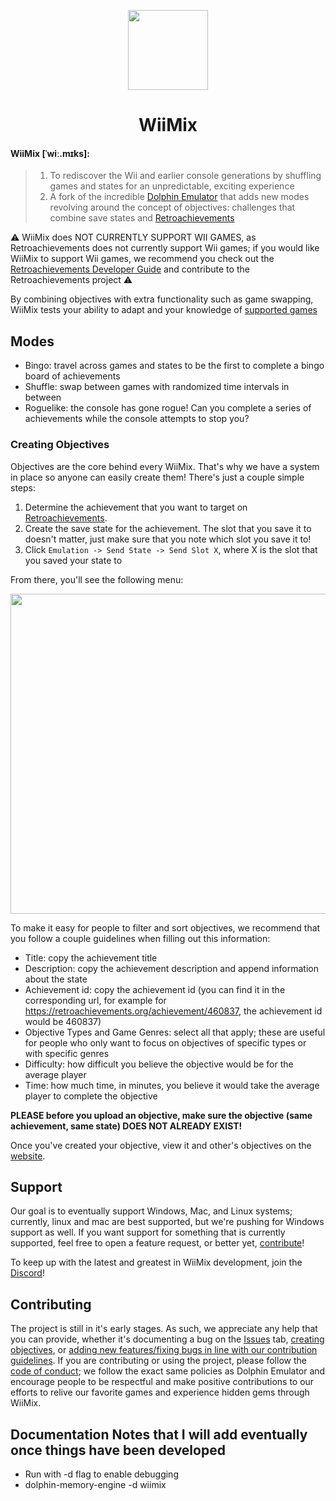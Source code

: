 <p align="center">
  <a href="https://wiimix.vulcan.moe">
    <img src="https://github.com/WiiMake/WiiMix/blob/master/Data/dolphin-emu.png?raw=true" height="128">
  </a>
  <h1 align="center">WiiMix</h1>
</p>

#### WiiMix [ˈwiː.mɪks]:

> 1. To rediscover the Wii and earlier console generations by shuffling games and states for an unpredictable, exciting experience
> 2. A fork of the incredible [Dolphin Emulator](https://dolphin-emu.org) that adds new modes revolving around the concept of objectives: challenges that combine save states and [Retroachievements](https://retroachievements.org/)

⚠️ WiiMix does NOT CURRENTLY SUPPORT WII GAMES, as Retroachievements does not currently support Wii games; if you would like WiiMix to support Wii games, we recommend you check out the [Retroachievements Developer Guide](https://docs.retroachievements.org/developer-docs/getting-started-as-an-achievement-developer.html) and contribute to the Retroachievements project ⚠️

By combining objectives with extra functionality such as game swapping, WiiMix tests your ability to adapt and your knowledge of [supported games](https://wiimake.github.io/static-site/)

## Modes

- Bingo: travel across games and states to be the first to complete a bingo board of achievements
- Shuffle: swap between games with randomized time intervals in between
- Roguelike: the console has gone rogue! Can you complete a series of achievements while the console attempts to stop you?

### Creating Objectives

Objectives are the core behind every WiiMix. That's why we have a system in place so anyone can easily create them! There's just a couple simple steps:

1. Determine the achievement that you want to target on [Retroachievements](https://retroachievements.org/).
2. Create the save state for the achievement. The slot that you save it to doesn't matter, just make sure that you note which slot you save it to!
3. Click `Emulation -> Send State -> Send Slot X`, where X is the slot that you saved your state to

From there, you'll see the following menu:

<p align="center">
  <img src="https://github.com/WiiMake/WiiMix/blob/master/Data/state-send-menu.png?raw=true" height="512">
</p>

To make it easy for people to filter and sort objectives, we recommend that you follow a couple guidelines when filling out this information:

- Title: copy the achievement title
- Description: copy the achievement description and append information about the state
- Achievement id: copy the achievement id (you can find it in the corresponding url, for example for https://retroachievements.org/achievement/460837, the achievement id would be 460837)
- Objective Types and Game Genres: select all that apply; these are useful for people who only want to focus on objectives of specific types or with specific genres
- Difficulty: how difficult you believe the objective would be for the average player
- Time: how much time, in minutes, you believe it would take the average player to complete the objective

**PLEASE before you upload an objective, make sure the objective (same achievement, same state) DOES NOT ALREADY EXIST!**

Once you've created your objective, view it and other's objectives on the [website](https:://wiimix.vulcan.moe).

## Support

Our goal is to eventually support Windows, Mac, and Linux systems; currently, linux and mac are best supported, but we're pushing for Windows support as well. If you want support for something that is currently supported, feel free to open a feature request, or better yet, [contribute](https://github.com/WiiMake/WiiMix/blob/master/README.md#contributing)!

To keep up with the latest and greatest in WiiMix development, join the [Discord](https://discord.gg/ZvHMaqBZpB)!

## Contributing

The project is still in it's early stages. As such, we appreciate any help that you can provide, whether it's documenting a bug on the [Issues](https://github.com/WiiMake/WiiMix/issues) tab, [creating objectives](#creating-objectives), or [adding new features/fixing bugs in line with our contribution guidelines](https://github.com/WiiMake/WiiMix/blob/master/Contributing.md). If you are contributing or using the project, please follow the [code of conduct](https://github.com/WiiMake/WiiMix/blob/master/CODE_OF_CONDUCT.md); we follow the exact same policies as Dolphin Emulator and encourage people to be respectful and make positive contributions to our efforts to relive our favorite games and experience hidden gems through WiiMix.

## Documentation Notes that I will add eventually once things have been developed

- Run with -d flag to enable debugging
- dolphin-memory-engine -d wiimix
